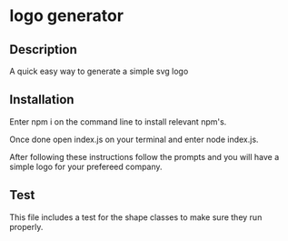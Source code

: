  # logo generator 
 
  ## Description 
  A quick easy way to generate a simple svg logo
  
  ## Installation 
   Enter npm i on the command line to install relevant npm's.

   Once done open index.js on your terminal and enter node index.js.

   After following these instructions follow the prompts and you will have a simple logo for your prefereed company. 
  
  ## Test
  This file includes a test for the shape classes to make sure they run properly. 

 